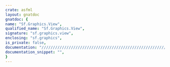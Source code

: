 ```yaml
---
crate: asfml
layout: gnatdoc
gnatdoc: {
name: "Sf.Graphics.View",
qualified_name: "Sf.Graphics.View",
signature: "sf.graphics.view",
enclosing: "sf.graphics",
is_private: false,
documentation: "//////////////////////////////////////////////////////////\n/ @brief Create a default view\n/\n/ This function creates a default view of (0, 0, 1000, 1000)\n/\n/ @return A new sfView object\n/\n//////////////////////////////////////////////////////////",
documentation_snippet: "",
}
---
```


